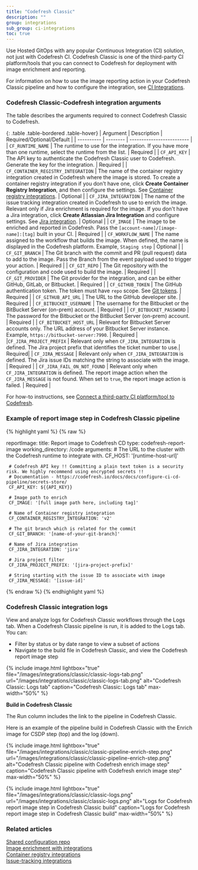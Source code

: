 ```yaml
---
title: "Codefresh Classic"
description: ""
group: integrations
sub_group: ci-integrations
toc: true
---
```


 Use Hosted GitOps with any popular Continuous Integration (CI) solution, not just with Codefresh CI. Codefresh Classic is one of the third-party CI platform/tools that you can connect to Codefresh for deployment with image enrichment and reporting. 

For information on how to use the image reporting action in your Codefresh Classic pipeline and how to configure the integration, see [CI Integrations]({{site.baseurl}}/docs/integrations/ci-integrations/). 


### Codefresh Classic-Codefresh integration arguments
The table describes the arguments required to connect Codefresh Classic to Codefresh.  

{: .table .table-bordered .table-hover}
| Argument    | Description     | Required/Optional/Default |
| ----------  |  -------- | ------------------------- |
| `CF_RUNTIME_NAME`       | The runtime to use for the integration. If you have more than one runtime, select the runtime from the list. | Required  |
| `CF_API_KEY`            | The API key to authenticate the Codefresh Classic user to Codefresh. Generate the key for the integration.  | Required  |
| `CF_CONTAINER_REGISTRY_INTEGRATION` | The name of the container registry integration created in Codefresh where the image is stored. To create a container registry integration if you don't have one, click **Create Container Registry Integration**, and then configure the settings. See [Container registry integrations]({{site.baseurl}}/docs/integrations/container-registries/). | Optional  |
| `CF_JIRA_INTEGRATION`               | The name of the issue tracking integration created in Codefresh to use to enrich the image. Relevant only if Jira enrichment is required for the image. If you don't have a Jira integration, click **Create Atlassian Jira Integration** and configure settings. See [Jira integration]({{site.baseurl}}/docs/integrations/issue-tracking/jira/).  | Optional  |
| `CF_IMAGE`                    | The image to be enriched and reported in Codefresh. Pass the `[account-name]/[image-name]:[tag]` built in your CI. | Required  |
| `CF_WORKFLOW_NAME`           | The name assigned to the workflow that builds the image. When defined, the name is displayed in the Codefresh platform. Example, `Staging step` | Optional  |
| `CF_GIT_BRANCH`              | The Git branch with the commit and PR (pull request) data to add to the image. Pass the Branch from the event payload used to trigger your action.  | Required  |
| `CF_GIT_REPO`                | The Git repository with the configuration and code used to build the image.  | Required  |
| `CF_GIT_PROVIDER`            | The Git provider for the integration, and can be either GitHub, GitLab, or Bitbucket.  | Required  |
| `CF_GITHUB_TOKEN`            | The GitHub authentication token. The token must have `repo` scope. See [Git tokens]({{site.baseurl}}/docs/reference/git-tokens/). | Required  |
| `CF_GITHUB_API_URL`          | The URL to the GitHub developer site.  | Required  |
| `CF_BITBUCKET_USERNAME`      | The username for the Bitbucket or the BitBucket Server (on-prem) account. | Required  |
| `CF_BITBUCKET_PASSWORD`      | The password for the Bitbucket or the BitBucket Server (on-prem) account. | Required  |
| `CF_BITBUCKET_HOST_URL`      | Relevant for Bitbucket Server accounts only. The URL address of your Bitbucket Server instance. Example, `https://bitbucket-server:7990`. | Required  |
|`CF_JIRA_PROJECT_PREFIX` | Relevant only when `CF_JIRA_INTEGRATION` is defined. The Jira project prefix that identifies the ticket number to use.| Required|
| `CF_JIRA_MESSAGE`            | Relevant only when `CF_JIRA_INTEGRATION` is defined. The Jira issue IDs matching the string to associate with the image.  | Required  |
| `CF_JIRA_FAIL_ON_NOT_FOUND`            | Relevant only when `CF_JIRA_INTEGRATION` is defined. The report image action when the `CF_JIRA_MESSAGE` is not found. When set to `true`, the report image action is failed.  | Required  |

For how-to instructions, see [Connect a third-party CI platform/tool to Codefresh]({{site.baseurl}}/docs/integrations/ci-integrations/#connect-a-third-party-ci-platformtool-to-codefresh/).  


### Example of report image step in Codefresh Classic pipeline 

{% highlight yaml %}
{% raw %}

reportImage:
  title: Report image to Codefresh CD
  type: codefresh-report-image
  working_directory: /code
  arguments:
     # The URL to the cluster with the Codefresh runtime to integrate with.
     CF_HOST: '[runtime-host-url]'

     # Codefresh API key !! Committing a plain text token is a security risk. We highly recommend using encrypted secrets !!
     # Documentation - https://codefresh.io/docs/docs/configure-ci-cd-pipeline/secrets-store/
     CF_API_KEY: ${{API_KEY}}

     # Image path to enrich
     CF_IMAGE: '[full image path here, including tag]'

     # Name of Container registry integration
     CF_CONTAINER_REGISTRY_INTEGRATION: 'v2'

     # The git branch which is related for the commit
     CF_GIT_BRANCH: '[name-of-your-git-branch]'

     # Name of Jira integration
     CF_JIRA_INTEGRATION: 'jira'

     # Jira project filter
     CF_JIRA_PROJECT_PREFIX: '[jira-project-prefix]'

     # String starting with the issue ID to associate with image
     CF_JIRA_MESSAGE: '[issue-id]'

{% endraw %}
{% endhighlight yaml %}

### Codefresh Classic integration logs
View and analyze logs for Codefresh Classic workflows through the Logs tab. When a Codefresh Classic pipeline is run, it is added to the Logs tab.  
You can:  
* Filter by status or by date range to view a subset of actions
* Navigate to the build file in Codefresh Classic, and view the Codefresh report image step

{% include image.html 
lightbox="true" 
file="/images/integrations/classic/classic-logs-tab.png" 
url="/images/integrations/classic/classic-logs-tab.png"
alt="Codefresh Classic: Logs tab"
caption="Codefresh Classic: Logs tab"
max-width="50%"
%}

**Build in Codefresh Classic**  

The Run column includes the link to the pipeline in Codefresh Classic.  

Here is an example of the pipeline build  in Codefresh Classic with the Enrich image for CSDP step (top) and the log (down). 

{% include image.html 
lightbox="true" 
file="/images/integrations/classic/classic-pipeline-enrich-step.png" 
url="/images/integrations/classic/classic-pipeline-enrich-step.png"
alt="Codefresh Classic pipeline with Codefresh enrich image step"
caption="Codefresh Classic pipeline with Codefresh enrich image step"
max-width="50%"
%}

{% include image.html 
lightbox="true" 
file="/images/integrations/classic/classic-logs.png" 
url="/images/integrations/classic/classic-logs.png"
alt="Logs for Codefresh report image step in Codefresh Classic build"
caption="Logs for Codefresh report image step in Codefresh Classic build"
max-width="50%"
%}

### Related articles
[Shared configuration repo]({{site.baseurl}}/docs/reference/shared-configuration/)  
[Image enrichment with integrations]({{site.baseurl}}/docs/integrations/image-enrichment-overview/)  
[Container registry integrations]({{site.baseurl}}/docs/integrations/container-registries/)  
[Issue-tracking integrations]({{site.baseurl}}/docs/integrations/issue-tracking/)  